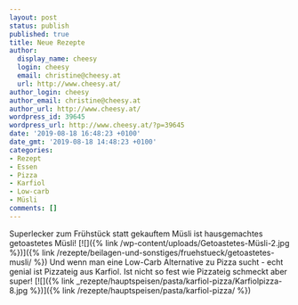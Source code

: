 ```yaml
---
layout: post
status: publish
published: true
title: Neue Rezepte
author:
  display_name: cheesy
  login: cheesy
  email: christine@cheesy.at
  url: http://www.cheesy.at/
author_login: cheesy
author_email: christine@cheesy.at
author_url: http://www.cheesy.at/
wordpress_id: 39645
wordpress_url: http://www.cheesy.at/?p=39645
date: '2019-08-18 16:48:23 +0100'
date_gmt: '2019-08-18 14:48:23 +0100'
categories:
- Rezept
- Essen
- Pizza
- Karfiol
- Low-carb
- Müsli
comments: []
---
```

Superlecker zum Frühstück statt gekauftem Müsli ist hausgemachtes getoastetes Müsli!
[![]({% link /wp-content/uploads/Getoastetes-Müsli-2.jpg %})]({% link /rezepte/beilagen-und-sonstiges/fruehstueck/getoastetes-musli/ %})
Und wenn man eine Low-Carb Alternative zu Pizza sucht - echt genial ist Pizzateig aus Karfiol. Ist nicht so fest wie Pizzateig schmeckt aber super!
[![]({% link _rezepte/hauptspeisen/pasta/karfiol-pizza/Karfiolpizza-8.jpg %})]({% link /rezepte/hauptspeisen/pasta/karfiol-pizza/ %})

